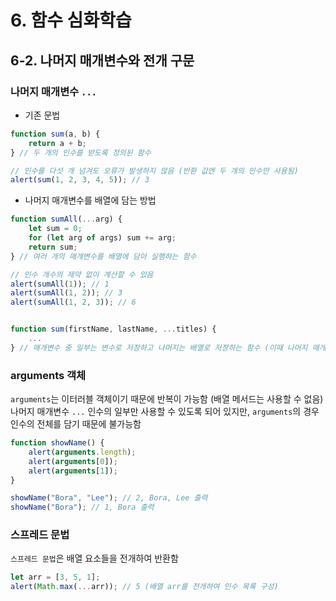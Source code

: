 # 6. 함수 심화학습
## 6-2. 나머지 매개변수와 전개 구문
### 나머지 매개변수 `...`
- 기존 문법
```javascript
function sum(a, b) {
    return a + b;
} // 두 개의 인수를 받도록 정의된 함수

// 인수를 다섯 개 넘겨도 오류가 발생하지 않음 (반환 값엔 두 개의 인수만 사용됨)
alert(sum(1, 2, 3, 4, 5)); // 3
```
- 나머지 매개변수를 배열에 담는 방법
```javascript
function sumAll(...arg) {
    let sum = 0;
    for (let arg of args) sum += arg;
    return sum;
} // 여러 개의 매개변수를 배열에 담아 실행하는 함수

// 인수 개수의 제약 없이 계산할 수 있음
alert(sumAll(1)); // 1
alert(sumAll(1, 2)); // 3
alert(sumAll(1, 2, 3)); // 6


function sum(firstName, lastName, ...titles) {
    ...
} // 매개변수 중 일부는 변수로 저장하고 나머지는 배열로 저장하는 함수 (이때 나머지 매개변수는 항상 마지막에 있어야 함)
```
### arguments 객체
`arguments`는 이터러블 객체이기 때문에 반복이 가능함 (배열 메서드는 사용할 수 없음)  
나머지 매개변수 `...` 인수의 일부만 사용할 수 있도록 되어 있지만, `arguments`의 경우 인수의 전체를 담기 때문에 불가능함
```javascript
function showName() {
    alert(arguments.length);
    alert(arguments[0]);
    alert(arguments[1]);
}

showName("Bora", "Lee"); // 2, Bora, Lee 출력
showName("Bora"); // 1, Bora 출력
```
### 스프레드 문법
`스프레드 문법`은 배열 요소들을 전개하여 반환함
```javascript
let arr = [3, 5, 1];
alert(Math.max(...arr)); // 5 (배열 arr를 전개하여 인수 목록 구성)
```
